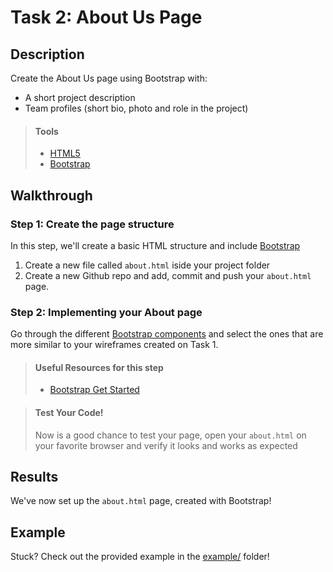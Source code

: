 # Task 2: About Us Page

## Description

Create the About Us page using Bootstrap with:
* A short project description 
* Team profiles (short bio, photo and role in the project)

> #### Tools
> - [HTML5](https://developer.mozilla.org/en-US/docs/Web/Guide/HTML/HTML5)
> - [Bootstrap](https://developer.mozilla.org/en-US/docs/Web/Guide/HTML/HTML5)
      
    
## Walkthrough

### Step 1: Create the page structure

In this step, we'll create a basic HTML structure and include [Bootstrap](https://getbootstrap.com/docs/4.5/getting-started/introduction/)

1. Create a new file called `about.html` iside your project folder
2. Create a new Github repo and add, commit and push your `about.html` page.

### Step 2: Implementing your About page

Go through the different [Bootstrap components](https://getbootstrap.com/docs/4.5/components/alerts/) and select the ones that are more similar 
to your wireframes created on Task 1.


> #### Useful Resources for this step
> - [Bootstrap Get Started](https://www.w3schools.com/bootstrap/bootstrap_get_started.asp)

> #### Test Your Code!
> Now is a good chance to test your page, open your `about.html` on your favorite browser and verify it looks and works as expected

## Results

We've now set up the `about.html` page, created with Bootstrap!

## Example

Stuck? Check out the provided example in the [example/](example/) folder!
